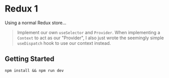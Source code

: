 # Redux 1

Using a normal Redux store...

> Implement our own `useSelector` and `Provider`.
> When implementing a `Context` to act as our "Provider", I also just wrote the seemingly simple `useDispatch` hook to use our context instead.

## Getting Started

```
npm install && npm run dev
```
